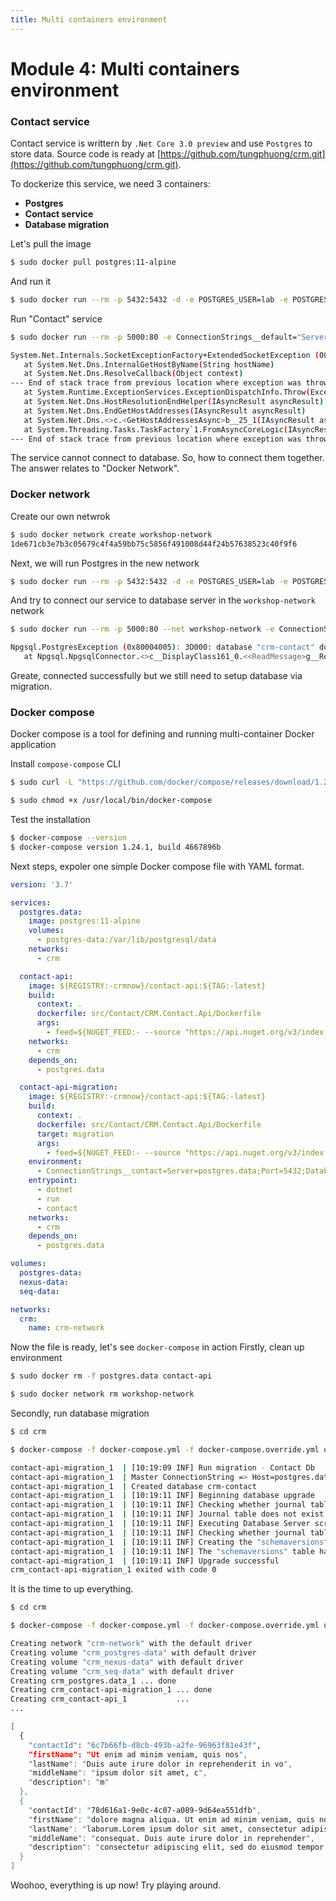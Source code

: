 ```yaml
---
title: Multi containers environment
---
```


# Module 4: Multi containers environment

### Contact service

Contact service is writtern by `.Net Core 3.0 preview` and use `Postgres` to store data. Source code is ready at [https://github.com/tungphuong/crm.git](https://github.com/tungphuong/crm.git).

To dockerize this service, we need 3 containers:

- **Postgres**
- **Contact service**
- **Database migration**

Let's pull the image

```bash
$ sudo docker pull postgres:11-alpine
```

And run it

```bash
$ sudo docker run --rm -p 5432:5432 -d -e POSTGRES_USER=lab -e POSTGRES_PASSWORD=P@ssw0rd --name postgres.data postgres:11-alpine
```

Run "Contact" service

```bash
$ sudo docker run --rm -p 5000:80 -e ConnectionStrings__default="Server=postgres.data;Port=5432;Database=crm-contact;User Id=lab;Password=P@ssw0rd;" crmnow/contact-api:latest

System.Net.Internals.SocketExceptionFactory+ExtendedSocketException (00000005, 0xFFFDFFFF): Name or service not known
   at System.Net.Dns.InternalGetHostByName(String hostName)
   at System.Net.Dns.ResolveCallback(Object context)
--- End of stack trace from previous location where exception was thrown ---
   at System.Runtime.ExceptionServices.ExceptionDispatchInfo.Throw(Exception source)
   at System.Net.Dns.HostResolutionEndHelper(IAsyncResult asyncResult)
   at System.Net.Dns.EndGetHostAddresses(IAsyncResult asyncResult)
   at System.Net.Dns.<>c.<GetHostAddressesAsync>b__25_1(IAsyncResult asyncResult)
   at System.Threading.Tasks.TaskFactory`1.FromAsyncCoreLogic(IAsyncResult iar, Func`2 endFunction, Action`1 endAction, Task`1 promise, Boolean requiresSynchronization)
--- End of stack trace from previous location where exception was thrown ---
```

The service cannot connect to database. So, how to connect them together. The answer relates to "Docker Network".

### Docker network

Create our own netwrok

```bash
$ sudo docker network create workshop-network
1de671cb3e7b3c05679c4f4a59bb75c5856f491008d44f24b57638523c40f9f6
```

Next, we will run Postgres in the new network

```bash
$ sudo docker run --rm -p 5432:5432 -d -e POSTGRES_USER=lab -e POSTGRES_PASSWORD=P@ssw0rd --name postgres.data --net workshop-network  postgres:11-alpine
```

And try to connect our service to database server in the `workshop-network` network

```bash
$ sudo docker run --rm -p 5000:80 --net workshop-network -e ConnectionStrings__default="Server=postgres.data;Port=5432;Database=crm-contact;User Id=lab;Password=P@ssw0rd;" crmnow/contact-api:latest

Npgsql.PostgresException (0x80004005): 3D000: database "crm-contact" does not exist
   at Npgsql.NpgsqlConnector.<>c__DisplayClass161_0.<<ReadMessage>g__ReadMessageLong|0>d.MoveNext()
```

Greate, connected successfully but we still need to setup database via migration.

### Docker compose

Docker compose is a tool for defining and running multi-container Docker application

Install `compose-compose` CLI

```bash
$ sudo curl -L "https://github.com/docker/compose/releases/download/1.24.1/docker-compose-$(uname -s)-$(uname -m)" -o /usr/local/bin/docker-compose

$ sudo chmod +x /usr/local/bin/docker-compose
```

Test the installation

```bash
$ docker-compose --version
$ docker-compose version 1.24.1, build 4667896b
```

Next steps, expoler one simple Docker compose file with YAML format.

```yaml
version: '3.7'

services:
  postgres.data:
    image: postgres:11-alpine
    volumes:
      - postgres-data:/var/lib/postgresql/data
    networks:
      - crm

  contact-api:
    image: ${REGISTRY:-crmnow}/contact-api:${TAG:-latest}
    build:
      context: .
      dockerfile: src/Contact/CRM.Contact.Api/Dockerfile
      args:
        - feed=${NUGET_FEED:- --source "https://api.nuget.org/v3/index.json"}
    networks:
      - crm
    depends_on:
      - postgres.data

  contact-api-migration:
    image: ${REGISTRY:-crmnow}/contact-api:${TAG:-latest}
    build:
      context: .
      dockerfile: src/Contact/CRM.Contact.Api/Dockerfile
      target: migration
      args:
        - feed=${NUGET_FEED:- --source "https://api.nuget.org/v3/index.json"}
    environment:
      - ConnectionStrings__contact=Server=postgres.data;Port=5432;Database=crm-contact;User Id=lab;Password=P@ssw0rd;
    entrypoint:
      - dotnet
      - run
      - contact
    networks:
      - crm
    depends_on:
      - postgres.data

volumes:
  postgres-data:
  nexus-data:
  seq-data:

networks:
  crm:
    name: crm-network
```

Now the file is ready, let's see `docker-compose` in action
Firstly, clean up environment

```bash
$ sudo docker rm -f postgres.data contact-api

$ sudo docker network rm workshop-network
```

Secondly, run database migration

```bash
$ cd crm

$ docker-compose -f docker-compose.yml -f docker-compose.override.yml up postgres.data contact-api-migration

contact-api-migration_1  | [10:19:09 INF] Run migration - Contact Db
contact-api-migration_1  | Master ConnectionString => Host=postgres.data;Port=5432;Database=postgres;Username=lab;Password=********
contact-api-migration_1  | Created database crm-contact
contact-api-migration_1  | [10:19:11 INF] Beginning database upgrade
contact-api-migration_1  | [10:19:11 INF] Checking whether journal table exists..
contact-api-migration_1  | [10:19:11 INF] Journal table does not exist
contact-api-migration_1  | [10:19:11 INF] Executing Database Server script 'script0001.sql'
contact-api-migration_1  | [10:19:11 INF] Checking whether journal table exists..
contact-api-migration_1  | [10:19:11 INF] Creating the "schemaversions" table
contact-api-migration_1  | [10:19:11 INF] The "schemaversions" table has been created
contact-api-migration_1  | [10:19:11 INF] Upgrade successful
crm_contact-api-migration_1 exited with code 0

```

It is the time to up everything.

```bash
$ cd crm

$ docker-compose -f docker-compose.yml -f docker-compose.override.yml up postgres.data contact-api

Creating network "crm-network" with the default driver
Creating volume "crm_postgres-data" with default driver
Creating volume "crm_nexus-data" with default driver
Creating volume "crm_seq-data" with default driver
Creating crm_postgres.data_1 ... done
Creating crm_contact-api-migration_1 ... done
Creating crm_contact-api_1           ...
...

[
  {
    "contactId": "6c7b66fb-d8cb-493b-a2fe-96963f81e43f",
    "firstName": "Ut enim ad minim veniam, quis nos",
    "lastName": "Duis aute irure dolor in reprehenderit in vo",
    "middleName": "ipsum dolor sit amet, c",
    "description": "m"
  },
  {
    "contactId": "78d616a1-9e0c-4c07-a089-9d64ea551dfb",
    "firstName": "dolore magna aliqua. Ut enim ad minim veniam, quis nostrud exercitation ul",
    "lastName": "laborum.Lorem ipsum dolor sit amet, consectetur adipiscing elit, sed do eiusmod tempor incid",
    "middleName": "consequat. Duis aute irure dolor in reprehender",
    "description": "consectetur adipiscing elit, sed do eiusmod tempor incididunt ut labore et dolore magn"
  }
]
```

Woohoo, everything is up now! Try playing around.
